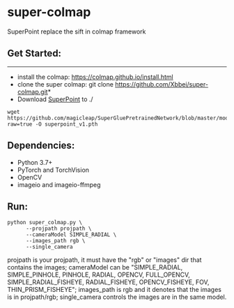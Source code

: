 # super-colmap
SuperPoint replace the sift in colmap framework

## Get Started:
-------
- install the colmap: https://colmap.github.io/install.html
- clone the super colmap: git clone https://github.com/Xbbei/super-colmap.git*
- Download [SuperPoint](https://openaccess.thecvf.com/content_cvpr_2018_workshops/papers/w9/DeTone_SuperPoint_Self-Supervised_Interest_CVPR_2018_paper.pdf) to ./
```
wget https://github.com/magicleap/SuperGluePretrainedNetwork/blob/master/models/weights/superpoint_v1.pth?raw=true -O superpoint_v1.pth 
```

## Dependencies:
- Python 3.7+
- PyTorch and TorchVision
- OpenCV
- imageio and imageio-ffmpeg

## Run:
```
python super_colmap.py \
      --projpath projpath \
      --cameraModel SIMPLE_RADIAL \
      --images_path rgb \
      --single_camera
```
projpath is your projpath, it must have the "rgb" or "images" dir that contains the images; cameraModel can be "SIMPLE_RADIAL, SIMPLE_PINHOLE, PINHOLE, RADIAL, OPENCV, FULL_OPENCV, SIMPLE_RADIAL_FISHEYE, RADIAL_FISHEYE, OPENCV_FISHEYE, FOV, THIN_PRISM_FISHEYE"; images_path is rgb and it denotes that the images is in projpath/rgb; single_camera controls the images are in the same model.
